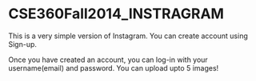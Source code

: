 CSE360Fall2014_INSTRAGRAM
=========================

This is a very simple version of Instagram. You can create account using Sign-up. 

Once you have created an account, you can log-in with your username(email) and password. You can upload upto 5 images!
